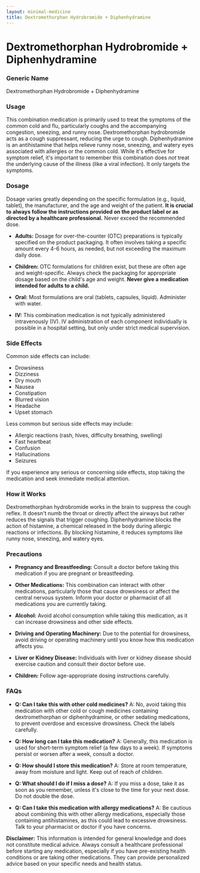 ```yaml
---
layout: minimal-medicine
title: Dextromethorphan Hydrobromide + Diphenhydramine
---
```


# Dextromethorphan Hydrobromide + Diphenhydramine
### Generic Name
Dextromethorphan Hydrobromide + Diphenhydramine

### Usage
This combination medication is primarily used to treat the symptoms of the common cold and flu, particularly coughs and the accompanying congestion, sneezing, and runny nose.  Dextromethorphan hydrobromide acts as a cough suppressant, reducing the urge to cough.  Diphenhydramine is an antihistamine that helps relieve runny nose, sneezing, and watery eyes associated with allergies or the common cold. While it's effective for symptom relief, it's important to remember this combination does *not* treat the underlying cause of the illness (like a viral infection).  It only targets the symptoms.

### Dosage
Dosage varies greatly depending on the specific formulation (e.g., liquid, tablet), the manufacturer, and the age and weight of the patient.  **It is crucial to always follow the instructions provided on the product label or as directed by a healthcare professional.**  Never exceed the recommended dose.

* **Adults:**  Dosage for over-the-counter (OTC) preparations is typically specified on the product packaging.  It often involves taking a specific amount every 4-6 hours, as needed, but not exceeding the maximum daily dose.

* **Children:** OTC formulations for children exist, but these are often age and weight-specific.  Always check the packaging for appropriate dosage based on the child's age and weight.  **Never give a medication intended for adults to a child.**

* **Oral:** Most formulations are oral (tablets, capsules, liquid).  Administer with water.

* **IV:** This combination medication is not typically administered intravenously (IV).  IV administration of each component individually is possible in a hospital setting, but only under strict medical supervision.


### Side Effects
Common side effects can include:

* Drowsiness
* Dizziness
* Dry mouth
* Nausea
* Constipation
* Blurred vision
* Headache
* Upset stomach


Less common but serious side effects may include:

* Allergic reactions (rash, hives, difficulty breathing, swelling)
* Fast heartbeat
* Confusion
* Hallucinations
* Seizures


If you experience any serious or concerning side effects, stop taking the medication and seek immediate medical attention.

### How it Works
Dextromethorphan hydrobromide works in the brain to suppress the cough reflex.  It doesn't numb the throat or directly affect the airways but rather reduces the signals that trigger coughing.  Diphenhydramine blocks the action of histamine, a chemical released in the body during allergic reactions or infections. By blocking histamine, it reduces symptoms like runny nose, sneezing, and watery eyes.

### Precautions
* **Pregnancy and Breastfeeding:**  Consult a doctor before taking this medication if you are pregnant or breastfeeding.

* **Other Medications:** This combination can interact with other medications, particularly those that cause drowsiness or affect the central nervous system.  Inform your doctor or pharmacist of all medications you are currently taking.

* **Alcohol:** Avoid alcohol consumption while taking this medication, as it can increase drowsiness and other side effects.

* **Driving and Operating Machinery:**  Due to the potential for drowsiness, avoid driving or operating machinery until you know how this medication affects you.

* **Liver or Kidney Disease:** Individuals with liver or kidney disease should exercise caution and consult their doctor before use.

* **Children:**  Follow age-appropriate dosing instructions carefully.


### FAQs

* **Q: Can I take this with other cold medicines?** A: No, avoid taking this medication with other cold or cough medicines containing dextromethorphan or diphenhydramine, or other sedating medications, to prevent overdose and excessive drowsiness.  Check the labels carefully.

* **Q: How long can I take this medication?** A:  Generally, this medication is used for short-term symptom relief (a few days to a week).  If symptoms persist or worsen after a week, consult a doctor.

* **Q: How should I store this medication?** A: Store at room temperature, away from moisture and light. Keep out of reach of children.

* **Q: What should I do if I miss a dose?** A: If you miss a dose, take it as soon as you remember, unless it's close to the time for your next dose.  Do not double the dose.

* **Q:  Can I take this medication with allergy medications?** A: Be cautious about combining this with other allergy medications, especially those containing antihistamines, as this could lead to excessive drowsiness.  Talk to your pharmacist or doctor if you have concerns.

**Disclaimer:** This information is intended for general knowledge and does not constitute medical advice. Always consult a healthcare professional before starting any medication, especially if you have pre-existing health conditions or are taking other medications.  They can provide personalized advice based on your specific needs and health status.
